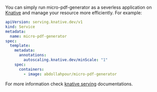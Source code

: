 You can simply run micro-pdf-generator as a severless application on [Knative](knative.dev) and manage your resource more efficiently. For example:

```yaml
apiVersion: serving.knative.dev/v1
kind: Service
metadata:
  name: micro-pdf-generator
spec:
  template:
    metadata:
      annotations:
        autoscaling.knative.dev/minScale: "1"
    spec:
      containers:
        - image: abdollahpour/micro-pdf-generator
```

For more information check [knative serving](https://knative.dev/docs/serving/) documentations.
